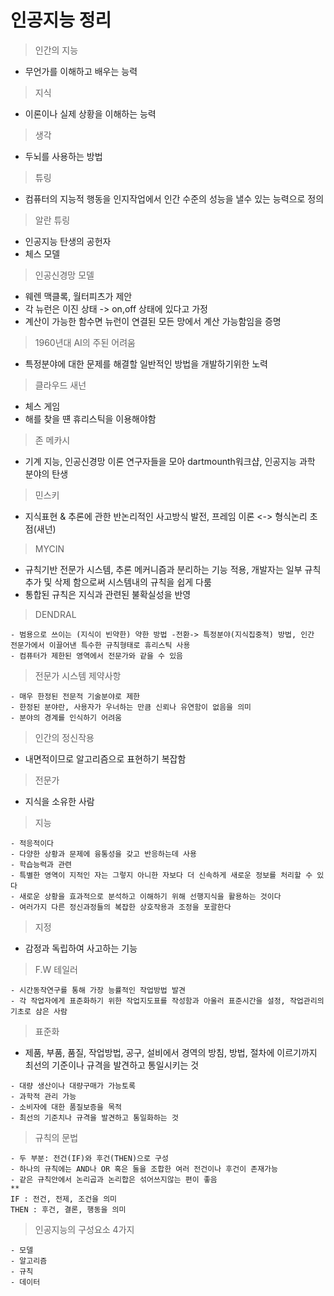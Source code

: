 # 인공지능 정리
> 인간의 지능<br>
- 무언가를 이해하고 배우는 능력
> 지식<br>
- 이론이나 실제 상황을 이해하는 능력
> 생각<br>
- 두뇌를 사용하는 방법
> 튜링<br>
- 컴퓨터의 지능적 행동을 인지작업에서 인간 수준의 성능을 낼수 있는 능력으로 정의
> 알란 튜링<br>
- 인공지능 탄생의 공헌자
- 체스 모델
> 인공신경망 모델<br>
- 웨렌 맥클록, 월터피츠가 제안
- 각 뉴런은 이진 상태 -> on,off 상태에 있다고 가정
- 계산이 가능한 함수면 뉴런이 연결된 모든 망에서 계산 가능함임을 증명
> 1960년대 AI의 주된 어려움<br>
- 특정분야에 대한 문제를 해결할 일반적인 방법을 개발하기위한 노력
> 클라우드 새넌<br>
- 체스 게임
- 해를 찾을 떈 휴리스틱을 이용해야함
> 존 메카시<br>
- 기계 지능, 인공신경망 이론 연구자들을 모아 dartmounth워크샵, 인공지능 과학 분야의 탄생
> 민스키<br>
- 지식표현 & 추론에 관한 반논리적인 사고방식 발전, 프레임 이론 <-> 형식논리 초점(새넌)
> MYCIN<br>
- 규칙기반 전문가 시스템, 추론 메커니즘과 분리하는 기능 적용, 개발자는 일부 규칙 추가 및 삭제 함으로써 시스템내의 규칙을 쉽게 다룸
- 통합된 규칙은 지식과 관련된 불확실성을 반영
> DENDRAL<br>
```
- 범용으로 쓰이는 (지식이 빈약한) 약한 방법 -전환-> 특정분야(지식집중적) 방법, 인간 전문가에서 이끌어낸 특수한 규칙형태로 휴리스틱 사용
- 컴퓨터가 제한된 영역에서 전문가와 같을 수 있음
```
> 전문가 시스템 제약사항<br>
```
- 매우 한정된 전문적 기술분야로 제한
- 한정된 분야란, 사용자가 우너하는 만큼 신뢰나 유연함이 없음을 의미
- 분야의 경계를 인식하기 어려움
```
> 인간의 정신작용<br>
- 내면적이므로 알고리즘으로 표현하기 복잡함
> 전문가<br>
- 지식을 소유한 사람
> 지능<br>
```
- 적응적이다
- 다양한 상황과 문제에 융통성을 갖고 반응하는데 사용
- 학습능력과 관련
- 특별한 영역이 지적인 자는 그렇지 아니한 자보다 더 신속하게 새로운 정보를 처리할 수 있다
- 새로운 상황을 효과적으로 분석하고 이해하기 위해 선행지식을 활용하는 것이다
- 여러가지 다른 정신과정들의 복잡한 상호작용과 조정을 포괄한다
```
> 지정<br>
- 감정과 독립하여 사고하는 기능
> F.W 테일러<BR>
```
- 시간동작연구를 통해 가장 능률적인 작업방법 발견
- 각 작업자에게 표준화하기 위한 작업지도표를 작성함과 아울러 표준시간을 설정, 작업관리의 기초로 삼은 사람
```
> 표준화<br>
- 제품, 부품, 품질, 작업방법, 공구, 설비에서 경역의 방침, 방법, 절차에 이르기까지 최선의 기준이나 규격을 발견하고 통일시키는 것
```
- 대량 생산이나 대량구매가 가능토록
- 과학적 관리 가능
- 소비자에 대한 품질보증을 목적
- 최선의 기준치나 규격을 발견하고 통일화하는 것
```
> 규칙의 문법<br>
```
- 두 부분: 전건(IF)와 후건(THEN)으로 구성
- 하나의 규칙에는 AND나 OR 혹은 둘을 조합한 여러 전건이나 후건이 존재가능
- 같은 규칙안에서 논리곱과 논리합은 섞어쓰지않는 편이 좋음
**
IF : 전건, 전제, 조건을 의미
THEN : 후건, 결론, 행동을 의미
```
> 인공지능의 구성요소 4가지<BR>
```
- 모델
- 알고리즘
- 규칙
- 데이터
```



